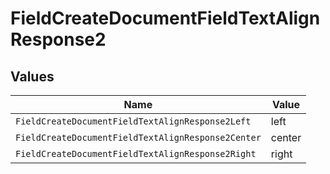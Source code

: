 # FieldCreateDocumentFieldTextAlignResponse2


## Values

| Name                                               | Value                                              |
| -------------------------------------------------- | -------------------------------------------------- |
| `FieldCreateDocumentFieldTextAlignResponse2Left`   | left                                               |
| `FieldCreateDocumentFieldTextAlignResponse2Center` | center                                             |
| `FieldCreateDocumentFieldTextAlignResponse2Right`  | right                                              |